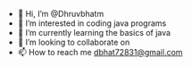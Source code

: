 - 👋 Hi, I’m @Dhruvbhatm
- 👀 I’m interested in coding java programs
- 🌱 I’m currently learning the basics of java
- 💞️ I’m looking to collaborate on 
- 📫 How to reach me dbhat72831@gmail.com

<!---
Dhruvbhatm/Dhruvbhatm is a ✨ special ✨ repository because its `README.md` (this file) appears on your GitHub profile.
You can click the Preview link to take a look at your changes.
--->
